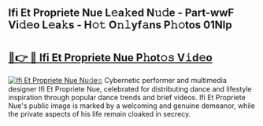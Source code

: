 ## Ifi Et Propriete Nue L𝚎a𝚔ed N𝚞𝚍e - Part-wwF Vi𝚍𝚎o L𝚎a𝚔s - H𝚘𝚝 O𝚗𝚕yf𝚊ns P𝚑𝚘tos 01Nlp

# <h2><a href="http://kf27wu.oniu.top/?m=Ifi+Et+Propriete+Nue">🔗👉 🔴 Ifi Et Propriete Nue P𝚑ot𝚘𝚜 V𝚒d𝚎o</a></h2>

[![Ifi Et Propriete Nue Nu𝚍e𝚜](https://i.imgur.com/0qMVB7G.gif)](http://kf27wu.oniu.top/?m=Ifi+Et+Propriete+Nue)
Cybernetic performer and multimedia designer Ifi Et Propriete Nue, celebrated for distributing dance and lifestyle inspiration through popular dance trends and brief videos. Ifi Et Propriete Nue's public image is marked by a welcoming and genuine demeanor, while the private aspects of his life remain cloaked in secrecy.  
